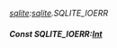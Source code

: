 _[sqlite](../../modules/sqlite/sqlite-module.md):[sqlite](../../modules/sqlite/sqlite-module.md).SQLITE\_IOERR_
##### Const SQLITE\_IOERR:[Int](../../modules/wonkey/wonkey-types-int.md)
